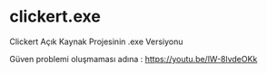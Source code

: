 # clickert.exe
Clickert Açık Kaynak Projesinin .exe Versiyonu

Güven problemi oluşmaması adına : https://youtu.be/lW-8lvdeOKk
